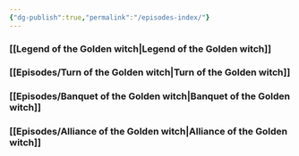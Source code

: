 ```yaml
---
{"dg-publish":true,"permalink":"/episodes-index/"}
---
```



### [[Legend of the Golden witch\|Legend of the Golden witch]]
### [[Episodes/Turn of the Golden witch\|Turn of the Golden witch]]
### [[Episodes/Banquet of the Golden witch\|Banquet of the Golden witch]]
### [[Episodes/Alliance of the Golden witch\|Alliance of the Golden witch]]
